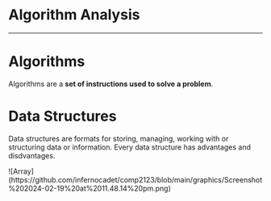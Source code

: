 <head>
    <link rel="stylesheet" type="text/css" href="styles.css">
</head>

# Algorithm Analysis
***

# Algorithms
Algorithms are a **set of instructions used to solve a problem**.

# Data Structures
Data structures are formats for storing, managing, working with or structuring data or information.
Every data structure has advantages and disdvantages.

<div class="center-image">
    ![Array](https://github.com/infernocadet/comp2123/blob/main/graphics/Screenshot%202024-02-19%20at%2011.48.14%20pm.png)
</div>
